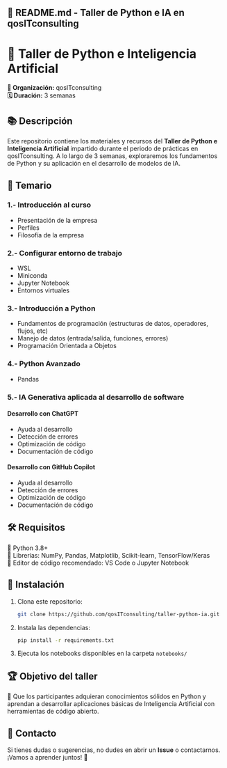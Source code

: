 ## 💌 README.md - Taller de Python e IA en qosITconsulting

# 🧠 Taller de Python e Inteligencia Artificial  
**📍 Organización:** qosITconsulting  
**🗓 Duración:** 3 semanas  

## 📚 **Descripción**  
Este repositorio contiene los materiales y recursos del **Taller de Python e Inteligencia Artificial** impartido durante el periodo de prácticas en qosITconsulting. A lo largo de 3 semanas, exploraremos los fundamentos de Python y su aplicación en el desarrollo de modelos de IA.

## 📖 **Temario**

### 1.- Introducción al curso  
- Presentación de la empresa  
- Perfiles  
- Filosofía de la empresa  

### 2.- Configurar entorno de trabajo  
- WSL  
- Miniconda  
- Jupyter Notebook  
- Entornos virtuales  

### 3.- Introducción a Python  
- Fundamentos de programación (estructuras de datos, operadores, flujos, etc)  
- Manejo de datos (entrada/salida, funciones, errores)  
- Programación Orientada a Objetos  

### 4.- Python Avanzado  
- Pandas  

### 5.- IA Generativa aplicada al desarrollo de software  
#### Desarrollo con ChatGPT  
- Ayuda al desarrollo  
- Detección de errores  
- Optimización de código  
- Documentación de código  

#### Desarrollo con GitHub Copilot  
- Ayuda al desarrollo  
- Detección de errores  
- Optimización de código  
- Documentación de código  

## 🛠 **Requisitos**  
🔹 Python 3.8+  
🔹 Librerías: NumPy, Pandas, Matplotlib, Scikit-learn, TensorFlow/Keras  
🔹 Editor de código recomendado: VS Code o Jupyter Notebook  

## 🚀 **Instalación**  
1. Clona este repositorio:  
   ```bash
   git clone https://github.com/qosITconsulting/taller-python-ia.git
   ```
2. Instala las dependencias:  
   ```bash
   pip install -r requirements.txt
   ```
3. Ejecuta los notebooks disponibles en la carpeta `notebooks/`  

## 🏆 **Objetivo del taller**  
📌 Que los participantes adquieran conocimientos sólidos en Python y aprendan a desarrollar aplicaciones básicas de Inteligencia Artificial con herramientas de código abierto.  

## 📩 **Contacto**  
Si tienes dudas o sugerencias, no dudes en abrir un **Issue** o contactarnos. ¡Vamos a aprender juntos! 🚀

